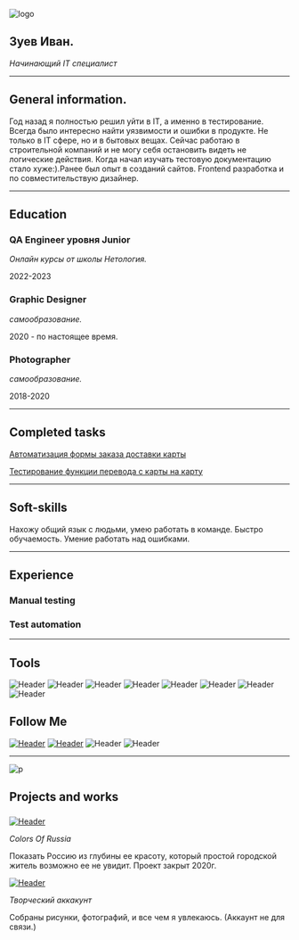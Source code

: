 ![logo](https://sun9-75.userapi.com/impg/qn-6lMAU4bjvpPWn4gX5YsT0T8batYhfUy5m4g/esnhs5RyEz4.jpg?size=1280x182&quality=96&sign=226bb8177c26bd8009000d947ceed6c4&type=album)

## Зуев Иван.
*Начинающий IT специалист*
_______

## General information. 
Год назад я полностью решил уйти в IT, а именно в тестирование. Всегда было интересно найти уязвимости и ошибки в продукте. Не только в IT сфере, но и в бытовых вещах. Сейчас работаю в строительной компаний и не могу себя остановить видеть не логические действия. Когда начал изучать тестовую документацию стало хуже:).Ранее был опыт в созданий сайтов. Frontend разработка и по совместительствую дизайнер.
______

## Education 
### QA Engineer уровня Junior 
*Онлайн курсы от школы Нетология.*

2022-2023

### Graphic Designer
*самообразование.* 

2020 - по настоящее время.

### Photographer
*самообразование.*

2018-2020

________


## Completed tasks
[Автоматизация формы заказа доставки карты](https://github.com/Marfinika/Selenide2Refartor)

[Тестирование функции перевода с карты на карту](https://github.com/Marfinika/Selenide2Refartor)

_______

## Soft-skills
Нахожу общий язык с людьми, умею работать в команде.
Быстро обучаемость.
Умение работать над ошибками.
________
## Experience
### Manual testing
### Test automation
________

## Tools
![Header](https://img.shields.io/badge/Jira-090909?style=for-the-badge&logo=jira&logoColor=136be1)
![Header](https://img.shields.io/badge/Postman-090909?style=for-the-badge&logo=postman&logoColor=f76935)
![Header](https://img.shields.io/badge/Github-090909?style=for-the-badge&logo=github&logoColor=8cc4d7)
![Header](https://img.shields.io/badge/MySQL-090909?style=for-the-badge&logo=mysql&logoColor=00618a)
![Header](https://img.shields.io/badge/DevTools-090909?style=for-the-badge&logo=googlechrome&logoColor=2674f2)
![Header](https://img.shields.io/badge/Java/selenide-090909?style=for-the-badge&logo=Oracle&logoColor=136be1)
![Header](https://img.shields.io/badge/VScode-090909?style=for-the-badge&logo=VisualStudioCode&logoColor=136be1)
![Header](https://img.shields.io/badge/appveyor-090909?style=for-the-badge&logo=appveyor&logoColor=136be1)

## Follow Me

[![Header](https://img.shields.io/badge/Telegram-090909?style=for-the-badge&logo=telegram&logoColor=31a5db)](https://t.me/iisysiker)
[![Header](https://img.shields.io/badge/Instagram-090909?style=for-the-badge&logo=instagram&logoColor=9939a3)](https://instagram.com/_ivan_zuev_)
![Header](https://img.shields.io/badge/8(902)1014106-090909?style=for-the-badge&logo=&logoColor=9939a3)
![Header](https://img.shields.io/badge/ivan.zuev96@yandex.ru-090909?style=for-the-badge&logo=gmail&logoColor=31a5db)
_________

![p](https://media4.giphy.com/media/qgQUggAC3Pfv687qPC/giphy.gif?cid=ecf05e47942dc034lmxk6mqzfeao2rk7mtu1bc5w5p51zmcq&rid=giphy.gif&ct=g)

## Projects and works

### 
[![Header](https://img.shields.io/badge/"C.of.R"-090909?style=for-the-badge&logo=vk&logoColor=31a5db)](https://vk.com/colorsofrussia)

*Colors Of Russia*

Показать Россию из глубины ее красоту, который простой городской житель возможно ее не увидит. Проект закрыт 2020г.

[![Header](https://img.shields.io/badge/Instagramm-090909?style=for-the-badge&logo=instagram&logoColor=9939a3)](https://instagram.com/ivan.zuev.ph)

*Творческий аккакунт*

Собраны рисунки, фотографий, и все чем я увлекаюсь. (Аккаунт не для связи.)

